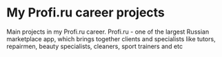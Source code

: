 # My Profi.ru career projects
Main projects in my Profi.ru career. Profi.ru - one of the largest Russian marketplace app, which brings together clients and specialists like tutors, repairmen, beauty specialists, cleaners, sport trainers and etc

